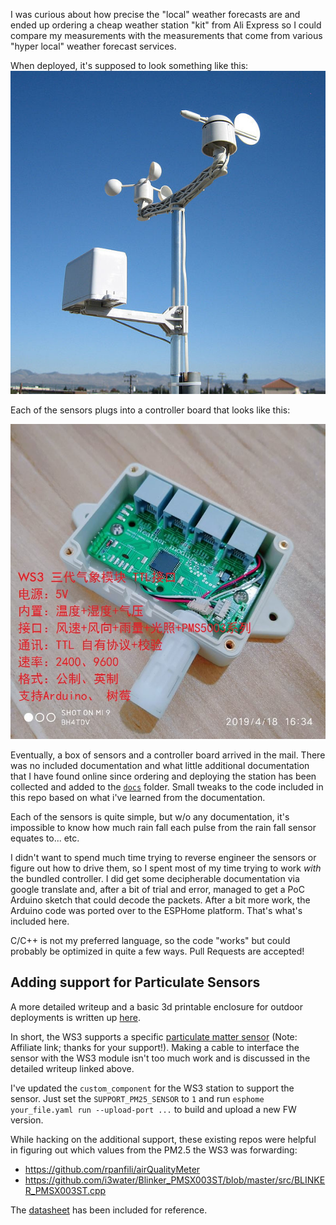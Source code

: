 I was curious about how precise the "local" weather forecasts are and ended up ordering a cheap weather station "kit" from Ali Express so I could compare my measurements with the measurements that come from various "hyper local" weather forecast services.

When deployed, it's supposed to look something like this:
![](photos/station.jpg)

Each of the sensors plugs into a controller board that looks like this:

![](photos/board.gif)



Eventually, a box of sensors and a controller board arrived in the mail. There was no included documentation and what little additional documentation that I have found online since ordering and deploying the station has been collected and added to the [`docs`](./docs) folder. Small tweaks to the code included in this repo based on what i've learned from the documentation.

Each of the sensors is quite simple, but w/o any documentation, it's impossible to know how much rain fall each pulse from the rain fall sensor equates to... etc.

I didn't want to spend much time trying to reverse engineer the sensors or figure out how to drive them, so I spent most of my time trying to work *with* the bundled controller. I did get some decipherable documentation via google translate and, after a bit of trial and error, managed to get a PoC Arduino sketch that could decode the packets. After a bit more work, the Arduino code was ported over to the ESPHome platform. That's what's included here.


C/C++ is not my preferred language, so the code "works" but could probably be optimized in quite a few ways. Pull Requests are accepted!


## Adding support for Particulate Sensors

A more detailed writeup and a basic 3d printable enclosure for outdoor deployments is written up [here](https://karlquinsland.com/2020/08/adding-an-airborne-particulate-mater-sensor-to-ws3-weather-station/).

In short, the WS3 supports a specific [particulate matter sensor](https://rover.ebay.com/rover/1/711-53200-19255-0/1?mpre=https%3A%2F%2Fwww.ebay.com%2Fitm%2FDigital-Universal-Particle-Concentration-Laser-Sensor-PMS5003-PM1-0-PM2-5-PM10%2F254616699639&campid=5338734064&toolid=10001&customid=) (Note: Affiliate link; thanks for your support!). Making a cable to interface the sensor with the WS3 module isn't too much work and is discussed in the detailed writeup linked above. 

I've updated the `custom_component` for the WS3 station to support the sensor. Just set the `SUPPORT_PM25_SENSOR` to `1` and run `esphome your_file.yaml run --upload-port ...` to build and upload a new FW version.

While hacking on the additional support, these existing repos were helpful in figuring out which values from the PM2.5 the WS3 was forwarding:

- https://github.com/rpanfili/airQualityMeter
- https://github.com/i3water/Blinker_PMSX003ST/blob/master/src/BLINKER_PMSX003ST.cpp

The [datasheet](docs/PMS5003ST_Datasheet.pdf) has been included for reference.
